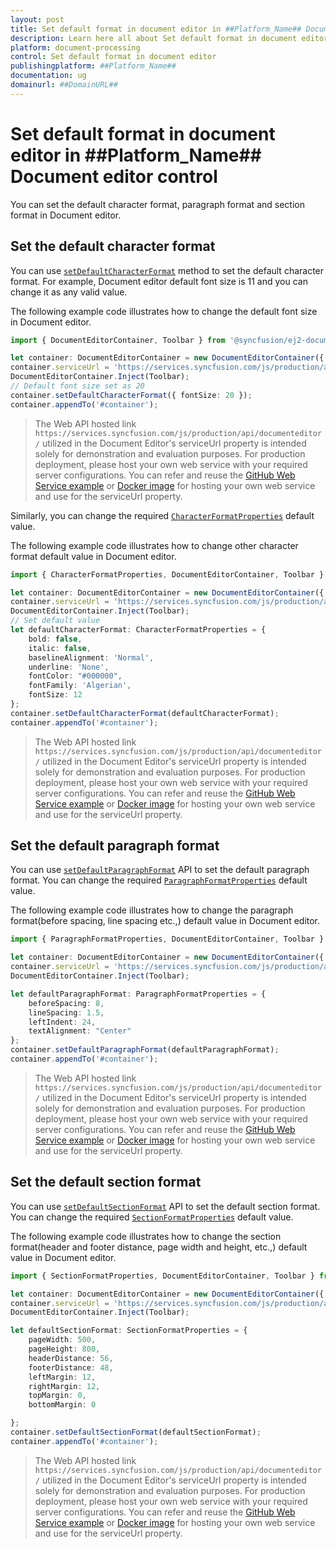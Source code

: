 ```yaml
---
layout: post
title: Set default format in document editor in ##Platform_Name## Document editor control | Syncfusion
description: Learn here all about Set default format in document editor in Syncfusion ##Platform_Name## Document editor control of Syncfusion Essential JS 2 and more.
platform: document-processing
control: Set default format in document editor 
publishingplatform: ##Platform_Name##
documentation: ug
domainurl: ##DomainURL##
---
```


# Set default format in document editor in ##Platform_Name## Document editor control

You can set the default character format, paragraph format and section format in Document editor.

## Set the default character format

You can use [`setDefaultCharacterFormat`](https://ej2.syncfusion.com/documentation/api/document-editor#setdefaultcharacterformat) method to set the default character format. For example, Document editor default font size is 11 and you can change it as any valid value.

The following example code illustrates how to change the default font size in Document editor.

```ts
import { DocumentEditorContainer, Toolbar } from '@syncfusion/ej2-documenteditor';

let container: DocumentEditorContainer = new DocumentEditorContainer({ height: "590px" });
container.serviceUrl = 'https://services.syncfusion.com/js/production/api/documenteditor/';
DocumentEditorContainer.Inject(Toolbar);
// Default font size set as 20
container.setDefaultCharacterFormat({ fontSize: 20 });
container.appendTo('#container');  
```

> The Web API hosted link `https://services.syncfusion.com/js/production/api/documenteditor/` utilized in the Document Editor's serviceUrl property is intended solely for demonstration and evaluation purposes. For production deployment, please host your own web service with your required server configurations. You can refer and reuse the [GitHub Web Service example](https://github.com/SyncfusionExamples/EJ2-DocumentEditor-WebServices) or [Docker image](https://hub.docker.com/r/syncfusion/word-processor-server) for hosting your own web service and use for the serviceUrl property.

Similarly, you can change the required [`CharacterFormatProperties`](https://ej2.syncfusion.com/documentation/api/document-editor/characterFormatProperties) default value.

The following example code illustrates how to change other character format default value in Document editor.

```ts
import { CharacterFormatProperties, DocumentEditorContainer, Toolbar } from '@syncfusion/ej2-documenteditor';

let container: DocumentEditorContainer = new DocumentEditorContainer({ height: "590px" });
container.serviceUrl = 'https://services.syncfusion.com/js/production/api/documenteditor/';
DocumentEditorContainer.Inject(Toolbar);
// Set default value
let defaultCharacterFormat: CharacterFormatProperties = {
    bold: false,
    italic: false,
    baselineAlignment: 'Normal',
    underline: 'None',
    fontColor: "#000000",
    fontFamily: 'Algerian',
    fontSize: 12
};
container.setDefaultCharacterFormat(defaultCharacterFormat);
container.appendTo('#container');
```

> The Web API hosted link `https://services.syncfusion.com/js/production/api/documenteditor/` utilized in the Document Editor's serviceUrl property is intended solely for demonstration and evaluation purposes. For production deployment, please host your own web service with your required server configurations. You can refer and reuse the [GitHub Web Service example](https://github.com/SyncfusionExamples/EJ2-DocumentEditor-WebServices) or [Docker image](https://hub.docker.com/r/syncfusion/word-processor-server) for hosting your own web service and use for the serviceUrl property.

## Set the default paragraph format

You can use [`setDefaultParagraphFormat`](https://ej2.syncfusion.com/documentation/api/document-editor#setdefaultparagraphformat) API to set the default paragraph format. You can change the required [`ParagraphFormatProperties`](https://ej2.syncfusion.com/documentation/api/document-editor/paragraphFormatProperties) default value.

The following example code illustrates how to change the paragraph format(before spacing, line spacing etc.,) default value in Document editor.

```ts
import { ParagraphFormatProperties, DocumentEditorContainer, Toolbar } from '@syncfusion/ej2-documenteditor';

let container: DocumentEditorContainer = new DocumentEditorContainer({ height: "590px" });
container.serviceUrl = 'https://services.syncfusion.com/js/production/api/documenteditor/';
DocumentEditorContainer.Inject(Toolbar);

let defaultParagraphFormat: ParagraphFormatProperties = {
    beforeSpacing: 8,
    lineSpacing: 1.5,
    leftIndent: 24,
    textAlignment: "Center"
};
container.setDefaultParagraphFormat(defaultParagraphFormat);
container.appendTo('#container');  
```

> The Web API hosted link `https://services.syncfusion.com/js/production/api/documenteditor/` utilized in the Document Editor's serviceUrl property is intended solely for demonstration and evaluation purposes. For production deployment, please host your own web service with your required server configurations. You can refer and reuse the [GitHub Web Service example](https://github.com/SyncfusionExamples/EJ2-DocumentEditor-WebServices) or [Docker image](https://hub.docker.com/r/syncfusion/word-processor-server) for hosting your own web service and use for the serviceUrl property.

## Set the default section format

You can use [`setDefaultSectionFormat`](https://ej2.syncfusion.com/documentation/api/document-editor#setdefaultsectionformat) API to set the default section format. You can change the required [`SectionFormatProperties`](https://ej2.syncfusion.com/documentation/api/document-editor/sectionFormatProperties) default value.

The following example code illustrates how to change the section format(header and footer distance, page width and height, etc.,) default value in Document editor.

```ts
import { SectionFormatProperties, DocumentEditorContainer, Toolbar } from '@syncfusion/ej2-documenteditor';

let container: DocumentEditorContainer = new DocumentEditorContainer({ height: "590px" });
container.serviceUrl = 'https://services.syncfusion.com/js/production/api/documenteditor/';
DocumentEditorContainer.Inject(Toolbar);

let defaultSectionFormat: SectionFormatProperties = {
    pageWidth: 500,
    pageHeight: 800,
    headerDistance: 56,
    footerDistance: 48,
    leftMargin: 12,
    rightMargin: 12,
    topMargin: 0,
    bottomMargin: 0

};
container.setDefaultSectionFormat(defaultSectionFormat);
container.appendTo('#container');  
```

> The Web API hosted link `https://services.syncfusion.com/js/production/api/documenteditor/` utilized in the Document Editor's serviceUrl property is intended solely for demonstration and evaluation purposes. For production deployment, please host your own web service with your required server configurations. You can refer and reuse the [GitHub Web Service example](https://github.com/SyncfusionExamples/EJ2-DocumentEditor-WebServices) or [Docker image](https://hub.docker.com/r/syncfusion/word-processor-server) for hosting your own web service and use for the serviceUrl property.